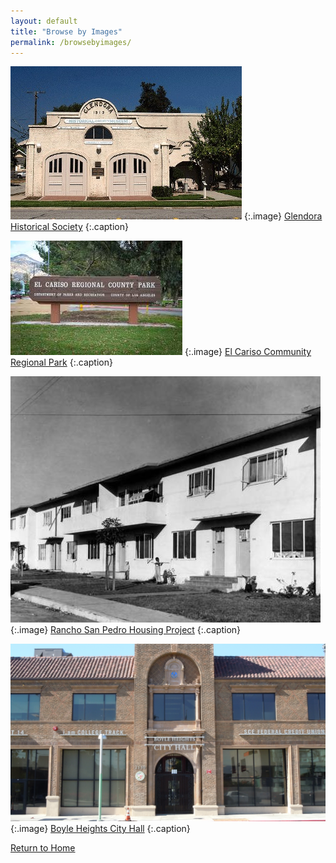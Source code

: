 ```yaml
---
layout: default
title: "Browse by Images"
permalink: /browsebyimages/
---
```


![Exterior of Glendora Historical Society](images/GlendoraHistoricalSocietyMuseum_Pin1_Image1.jpg)
   {:.image}
[Glendora Historical Society](https://uclachicanxstudies.github.io/BarrioSuburbanisms/#/article/2021-02-20-alissapulmanopin1) 
   {:.caption} 

![El Cariso Community Regional Park](images/elcarisopark_pin1_image1.jpg)
   {:.image}
[El Cariso Community Regional Park](https://uclachicanxstudies.github.io/BarrioSuburbanisms/#/article/2021-02-20-AndreaHidalgoPin1) 
   {:.caption}

![Rancho San Pedro Housing Project](images/RanchoSanPedroHousingProject_AM_Pin1_Image1.jpg)
   {:.image}
[Rancho San Pedro Housing Project](https://uclachicanxstudies.github.io/BarrioSuburbanisms/#/article/2021-02-20-AshleyMichelPin1) 
   {:.caption}

![Boyle Heights City Hall](images/BoyleHeightsCityHall_Pin1_image1.jpg)
   {:.image}
[Boyle Heights City Hall](https://uclachicanxstudies.github.io/BarrioSuburbanisms/#/article/2021-02-20-AthriziZaragozaPin1) 
   {:.caption}
   


[Return to Home](https://uclachicanxstudies.github.io/BarrioSuburbanisms/)
